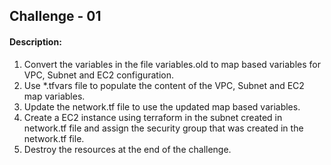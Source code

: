 ## Challenge - 01

#### Description:

1. Convert the variables in the file variables.old to map based variables for VPC, Subnet and EC2 configuration.
2. Use *.tfvars file to populate the content of the VPC, Subnet and EC2 map variables.
3. Update the network.tf file to use the updated map based variables.
4. Create a EC2 instance using terraform in the subnet created in network.tf file and assign the security group that was created in the network.tf file.
5. Destroy the resources at the end of the challenge.